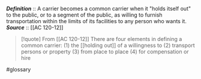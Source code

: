 ***Definition***    :: A carrier becomes a common carrier when it "holds itself out" to the public, or to a segment of the public, as willing to furnish transportation within the limits of its facilities to any person who wants it.
***Source***         :: [[AC 120-12]]

> [!quote] From [[AC 120-12]]
There are four elements in defining a common carrier:
(1) the [[holding out]] of a willingness to 
(2) transport persons or property 
(3) from place to place 
(4) for compensation or hire

#glossary
